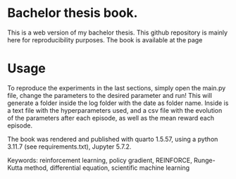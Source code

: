 # Bachelor thesis book.

This is a web version of my bachelor thesis. This github repository is mainly here for reproducibility purposes. The book is available at the page



# Usage

To reproduce the experiments in the last sections, simply open the main.py file, change the parameters to the desired parameter and run! This will generate a folder inside the log folder with the date as folder name. Inside is a text file with the hyperparameters used, and a csv file with the evolution of the parameters after each episode, as well as the mean reward each episode.

The book was rendered and published with quarto 1.5.57, using a python 3.11.7 (see requirements.txt), Jupyter 5.7.2.

Keywords: reinforcement learning, policy gradient, REINFORCE, Runge-Kutta method, differential equation, scientific machine learning



